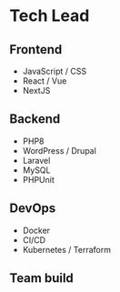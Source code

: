 # Tech Lead

## Frontend

- JavaScript / CSS
- React / Vue
- NextJS

## Backend

- PHP8
- WordPress / Drupal
- Laravel
- MySQL
- PHPUnit

## DevOps

- Docker
- CI/CD
- Kubernetes / Terraform

## Team build

